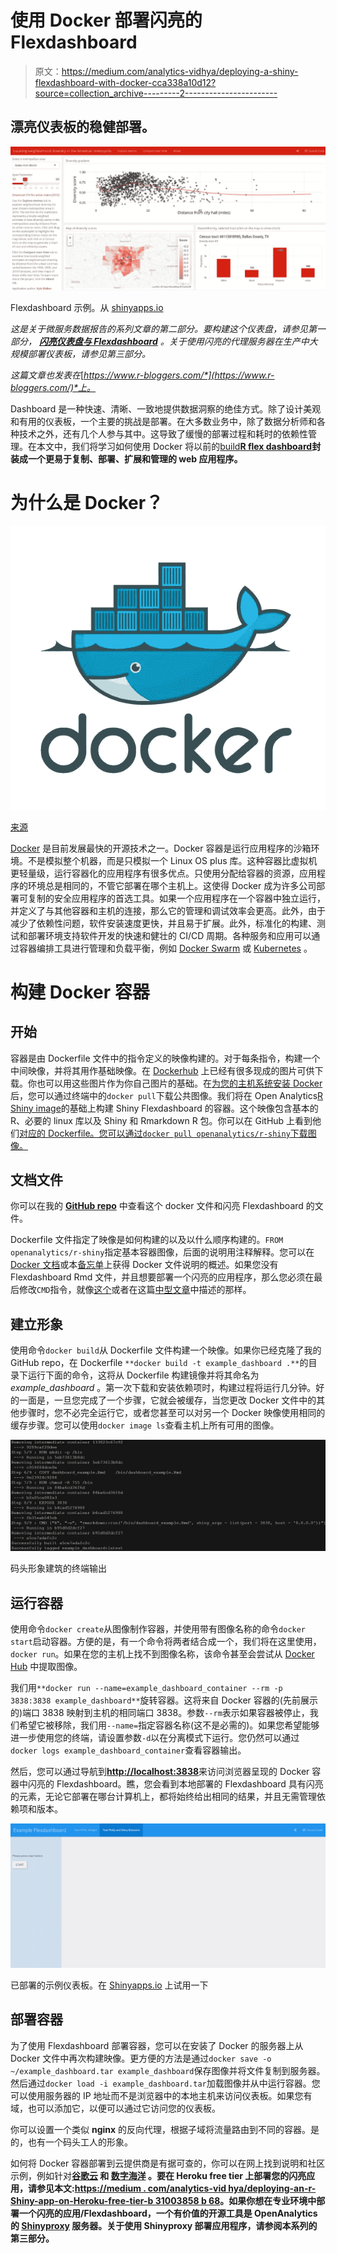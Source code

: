 # 使用 Docker 部署闪亮的 Flexdashboard

> 原文：<https://medium.com/analytics-vidhya/deploying-a-shiny-flexdashboard-with-docker-cca338a10d12?source=collection_archive---------2----------------------->

## 漂亮仪表板的稳健部署。

![](img/240d822f0e6b283e9b40a31389bffdb5.png)

Flexdashboard 示例。从 [shinyapps.io](https://walkerke.shinyapps.io/neighborhood_diversity/)

*这是关于微服务数据报告的系列文章的第二部分。要构建这个仪表盘，请参见第一部分，* [***闪亮仪表盘与 Flexdashboard***](/analytics-vidhya/shiny-dashboards-with-flexdashboard-e66aaafac1f2) *。关于使用闪亮的代理服务器在生产中大规模部署仪表板，请参见第三部分。*

*这篇文章也发表在*[*https://www.r-bloggers.com/*](https://www.r-bloggers.com/)*上。*

Dashboard 是一种快速、清晰、一致地提供数据洞察的绝佳方式。除了设计美观和有用的仪表板，一个主要的挑战是部署。在大多数业务中，除了数据分析师和各种技术之外，还有几个人参与其中。这导致了缓慢的部署过程和耗时的依赖性管理。在本文中，我们将学习如何使用 Docker 将以前的[build](/analytics-vidhya/shiny-dashboards-with-flexdashboard-e66aaafac1f2)[**R flex dashboard**](https://timosch.shinyapps.io/dashboard_example/)**封装成一个更易于复制、部署、扩展和管理的 web 应用程序。**

# 为什么是 Docker？

![](img/188e98775bc1a45257bce8698c2dc43a.png)

[来源](https://ertan-toker.de/docker-container-mongodb/)

[Docker](https://www.docker.com/why-docker) 是目前发展最快的开源技术之一。Docker 容器是运行应用程序的沙箱环境。不是模拟整个机器，而是只模拟一个 Linux OS plus 库。这种容器比虚拟机更轻量级，运行容器化的应用程序有很多优点。只使用分配给容器的资源，应用程序的环境总是相同的，不管它部署在哪个主机上。这使得 Docker 成为许多公司部署可复制的安全应用程序的首选工具。如果一个应用程序在一个容器中独立运行，并定义了与其他容器和主机的连接，那么它的管理和调试效率会更高。此外，由于减少了依赖性问题，软件安装速度更快，并且易于扩展。此外，标准化的构建、测试和部署环境支持软件开发的快速和健壮的 CI/CD 周期。各种服务和应用可以通过容器编排工具进行管理和负载平衡，例如 [Docker Swarm](https://docs.docker.com/engine/swarm/key-concepts/) 或 [Kubernetes](https://kubernetes.io/de/) 。

# 构建 Docker 容器

## 开始

容器是由 Dockerfile 文件中的指令定义的映像构建的。对于每条指令，构建一个中间映像，并将其用作基础映像。在 [Dockerhub](https://hub.docker.com/) 上已经有很多现成的图片可供下载。你也可以用这些图片作为你自己图片的基础。在[为您的主机系统安装 Docker](https://docs.docker.com/install/) 后，您可以通过终端中的`docker pull`下载公共图像。我们将在 Open Analytics[R Shiny image](https://hub.docker.com/r/openanalytics/r-shiny)的基础上构建 Shiny Flexdashboard 的容器。这个映像包含基本的 R、必要的 linux 库以及 Shiny 和 Rmarkdown R 包。你可以在 GitHub 上看到他们[对应的 Dockerfile。您可以通过`docker pull openanalytics/r-shiny`下载图像。](https://github.com/openanalytics/r-shiny/blob/master/Dockerfile)

## 文档文件

你可以在我的 [**GitHub repo**](https://github.com/timosch29/Dockerized-Shiny-Proxy-Server/tree/master/example_dashboard) 中查看这个 docker 文件和闪亮 Flexdashboard 的文件。

Dockerfile 文件指定了映像是如何构建的以及以什么顺序构建的。`FROM openanalytics/r-shiny`指定基本容器图像，后面的说明用注释解释。您可以在 [Docker 文档](https://docs.docker.com/engine/reference/builder/)或本[备忘单](https://kapeli.com/cheat_sheets/Dockerfile.docset/Contents/Resources/Documents/index)上获得 Docker 文件说明的概述。如果您没有 Flexdashboard Rmd 文件，并且想要部署一个闪亮的应用程序，那么您必须在最后修改`CMD`指令，就像[这个](https://github.com/TelethonKids/deploy_shiny_app/blob/master/webapp/Dockerfile)或者在这篇[中型文章](/@suomynonascitylana/getting-started-with-docker-to-do-data-science-and-deploy-a-shiny-app-46803f8a0a69)中描述的那样。

## 建立形象

使用命令`docker build`从 Dockerfile 文件构建一个映像。如果你已经克隆了我的 GitHub repo，在 Dockerfile `**docker build -t example_dashboard .**`的目录下运行下面的命令，这将从 Dockerfile 构建镜像并将其命名为 *example_dashboard* 。第一次下载和安装依赖项时，构建过程将运行几分钟。好的一面是，一旦您完成了一个步骤，它就会被缓存，当您更改 Docker 文件中的其他步骤时，您不必完全运行它，或者您甚至可以对另一个 Docker 映像使用相同的缓存步骤。您可以使用`docker image ls`查看主机上所有可用的图像。

![](img/96476a5e851a08ce00c96efbaebbe91b.png)

码头形象建筑的终端输出

## 运行容器

使用命令`docker create`从图像制作容器，并使用带有图像名称的命令`docker start`启动容器。方便的是，有一个命令将两者结合成一个，我们将在这里使用，`docker run`。如果在您的主机上找不到图像名称，该命令甚至会尝试从 [Docker Hub](https://hub.docker.com/) 中提取图像。

我们用`**docker run --name=example_dashboard_container --rm -p 3838:3838 example_dashboard**`旋转容器。这将来自 Docker 容器的(先前展示的)端口 3838 映射到主机的相同端口 3838。参数`--rm`表示如果容器被停止，我们希望它被移除，我们用`--name=`指定容器名称(这不是必需的)。如果您希望能够进一步使用您的终端，请设置参数`-d`以在分离模式下运行。您仍然可以通过`docker logs example_dashboard_container`查看容器输出。

然后，您可以通过导航到[**http://localhost:3838**](http://localhost:3838)来访问浏览器呈现的 Docker 容器中闪亮的 Flexdashboard。瞧，您会看到本地部署的 Flexdashboard 具有闪亮的元素，无论它部署在哪台计算机上，都将始终给出相同的结果，并且无需管理依赖项和版本。

![](img/1c0d4aa325e268b6917c6edb57a9ccf8.png)

已部署的示例仪表板。在 [Shinyapps.io](https://timosch.shinyapps.io/dashboard_example/) 上试用一下

## 部署容器

为了使用 Flexdashboard 部署容器，您可以在安装了 Docker 的服务器上从 Docker 文件中再次构建映像。更方便的方法是通过`docker save -o ~/example_dashboard.tar example_dashboard`保存图像并将文件复制到服务器。然后通过`docker load -i example_dashboard.tar`加载图像并从中运行容器。您可以使用服务器的 IP 地址而不是浏览器中的本地主机来访问仪表板。如果您有域，也可以添加它，以便可以通过它访问您的仪表板。

你可以设置一个类似 **nginx** 的反向代理，根据子域将流量路由到不同的容器。是的，也有一个码头工人的形象。

如何将 Docker 容器部署到云提供商是有据可查的，你可以在网上找到说明和社区示例，例如针对[](https://www.ybrikman.com/writing/2015/11/11/running-docker-aws-ground-up/)**[**谷歌云**](https://blog.machinebox.io/deploy-docker-containers-in-google-cloud-platform-4b921c77476b) 和 [**数字海洋**](https://blog.machinebox.io/deploy-machine-box-in-digital-ocean-385265fbeafd) 。要在 Heroku free tier 上部署您的闪亮应用，请参见本文:[https://medium . com/analytics-vid hya/deploying-an-r-Shiny-app-on-Heroku-free-tier-b 31003858 b 68](/analytics-vidhya/deploying-an-r-shiny-app-on-heroku-free-tier-b31003858b68)。如果你想在专业环境中部署一个闪亮的应用/Flexdashboard，一个有价值的开源工具是 OpenAnalytics 的 [Shinyproxy](https://www.shinyproxy.io/) 服务器。关于使用 Shinyproxy 部署应用程序，请参阅本系列的第三部分。**
